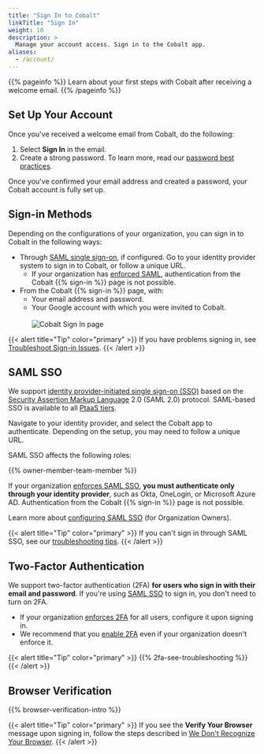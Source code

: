 ```yaml
---
title: "Sign In to Cobalt"
linkTitle: "Sign In"
weight: 10
description: >
  Manage your account access. Sign in to the Cobalt app.
aliases:
  - /account/
---
```


{{% pageinfo %}}
Learn about your first steps with Cobalt after receiving a welcome email.
{{% /pageinfo %}}

## Set Up Your Account

Once you've received a welcome email from Cobalt, do the following:

1. Select **Sign In** in the email.
1. Create a strong password. To learn more, read our [password best practices](/account/password-best-practices/).

Once you've confirmed your email address and created a password, your Cobalt account is fully set up.

## Sign-in Methods

Depending on the configurations of your organization, you can sign in to Cobalt in the following ways:

- Through [SAML single sign-on](#saml-sso), if configured. Go to your identity provider system to sign in to Cobalt, or follow a unique URL.
  - If your organization has [enforced SAML](/platform-deep-dive/organization/organization-settings/saml-sso/#enforce-saml-sso), authentication from the Cobalt {{% sign-in %}} page is not possible.
- From the Cobalt {{% sign-in %}} page, with:
  - Your email address and password.
  - Your Google account with which you were invited to Cobalt.<br><br>
    ![Cobalt Sign In page](/gsg/Cobalt-sign-in-page.png "Cobalt Sign In page")

{{< alert title="Tip" color="primary" >}}
If you have problems signing in, see [Troubleshoot Sign-in Issues](/account/account-recovery/).
{{< /alert >}}

## SAML SSO

We support [identity provider-initiated single sign-on (SSO)](/getting-started/glossary/#idp-initiated-sso) based on the [Security Assertion Markup Language](/getting-started/glossary/#security-assertion-markup-language) 2.0 (SAML 2.0) protocol. SAML-based SSO is available to all [PtaaS tiers](/platform-deep-dive/credits/ptaas-tiers/).

Navigate to your identity provider, and select the Cobalt app to authenticate. Depending on the setup, you may need to follow a unique URL.

SAML SSO affects the following roles:

{{% owner-member-team-member %}}

If your organization [enforces SAML SSO](/platform-deep-dive/organization/organization-settings/saml-sso/#enforce-saml-sso), **you must authenticate only through your identity provider**, such as Okta, OneLogin, or Microsoft Azure AD. Authentication from the Cobalt {{% sign-in %}} page is not possible.

Learn more about [configuring SAML SSO](/platform-deep-dive/organization/organization-settings/saml-sso/) (for Organization Owners).

{{< alert title="Tip" color="primary" >}}
If you can't sign in through SAML SSO, see our [troubleshooting tips](/account/account-recovery/#cant-sign-in-using-saml-sso).
{{< /alert >}}

## Two-Factor Authentication

We support two-factor authentication (2FA) **for users who sign in with their email and password**. If you're using [SAML SSO](#saml-sso) to sign in, you don't need to turn on 2FA.

- If your organization [enforces 2FA](/platform-deep-dive/organization/organization-settings/enforce-2fa/) for all users, configure it upon signing in.
- We recommend that you [enable 2FA](/account/account-settings/#enable-two-factor-authentication) even if your organization doesn't enforce it.

{{< alert title="Tip" color="primary" >}}
{{% 2fa-see-troubleshooting %}}
{{< /alert >}}

## Browser Verification

{{% browser-verification-intro %}}

{{< alert title="Tip" color="primary" >}}
If you see the **Verify Your Browser** message upon signing in, follow the steps described in [We Don't Recognize Your Browser](/account/account-recovery/#we-dont-recognize-your-browser).
{{< /alert >}}
